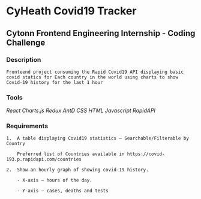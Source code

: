 # CyHeath Covid19 Tracker
## Cytonn Frontend Engineering Internship - Coding Challenge

### **Description**
```
Fronteend project consuming the Rapid Covid19 API displaying basic covid statics for Each country in the world using charts to show Covid-19 history for the last 1 hour
```

### **Tools**
*React* *Charts.js* *Redux* *AntD* *CSS* *HTML* *Javascript* *RapidAPI*

### **Requirements**
```
1.  A table displaying Covid19 statistics – Searchable/Filterable by Country

    Preferred list of Countries available in https://covid-193.p.rapidapi.com/countries

2.  Show an hourly graph of showing covid-19 history.

    - X-axis – hours of the day.

    - Y-axis – cases, deaths and tests
```